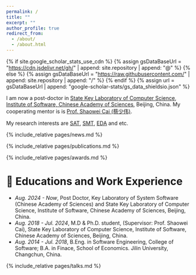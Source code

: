 ```yaml
---
permalink: /
title: ""
excerpt: ""
author_profile: true
redirect_from: 
  - /about/
  - /about.html
---
```


{% if site.google_scholar_stats_use_cdn %}
{% assign gsDataBaseUrl = "https://cdn.jsdelivr.net/gh/" | append: site.repository | append: "@" %}
{% else %}
{% assign gsDataBaseUrl = "https://raw.githubusercontent.com/" | append: site.repository | append: "/" %}
{% endif %}
{% assign url = gsDataBaseUrl | append: "google-scholar-stats/gs_data_shieldsio.json" %}

<span class='anchor' id='about-me'></span>

I am now a post-doctor in [State Key Laboratory of Computer Science](https://lcs.ios.ac.cn/), [Institute of Software, Chinese Academy of Sciences](http://www.iscas.ac.cn), Beijing, China. 
My cooperating mentor is  is [Prof. Shaowei Cai (蔡少伟)](http://people.ucas.ac.cn/~caisw). 

My research interests are [SAT](https://en.wikipedia.org/wiki/Boolean_satisfiability_problem), [SMT](https://en.wikipedia.org/wiki/Satisfiability_modulo_theories), [EDA](https://en.wikipedia.org/wiki/Electronic_design_automation) and etc.




{% include_relative pages/news.md %}

{% include_relative pages/publications.md %}


{% include_relative pages/awards.md %}


# 📖 Educations and Work Experience
- *Aug. 2024 - Now*, Post Doctor, Key Laboratory of System Software (Chinese Academy of Sciences) and State Key Laboratory of Computer Science, Institute of Software, Chinese Academy of Sciences, Beijing, China.
- *Aug. 2018 - Jul. 2024*, M.D & Ph.D. student, (Supervisor: Prof. Shaowei Cai), State Key Laboratory of Computer Science, Institute of Software, Chinese Academy of Sciences, Beijing, China.
- *Aug. 2014 - Jul. 2018*, B.Eng. in Software Engineering, College of Software; B.A. in Finace, School of Economics. Jilin University, Changchun, China.


{% include_relative pages/talks.md %}


<!-- 
# 💻 Internships
- *2019.05 - 2020.02*, [Lorem](https://github.com/), China. -->